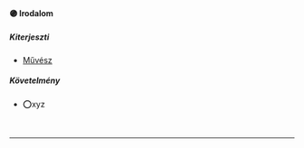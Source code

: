 #### 🟣 Irodalom

##### Kiterjeszti
- [Művész](kepzettsegek/muvesz.md)

##### Követelmény
- ⭕xyz

<br />

---
